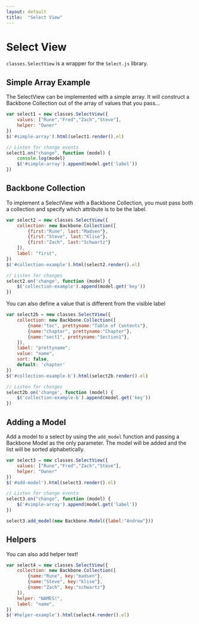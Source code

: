 ```yaml
---
layout: default
title:  "Select View"
---
```


Select View
======

`classes.SelectView` is a wrapper for the `Select.js` library.

## Simple Array Example

The SelectView can be implemented with a simple array. It will construct a Backbone Collection out of the array of values that you pass...

<div id="simple-array"></div>

~~~js
var select1 = new classes.SelectView({
    values: ["Rune","Fred","Zach","Steve"],
    helper: "Owner"
})
$('#simple-array').html(select1.render().el)

// Listen for change events
select1.on("change", function (model) {
    console.log(model)
    $('#simple-array').append(model.get('label'))
})
~~~

<script>
var select1 = new classes.SelectView({
    values: ["Rune","Fred","Zach","Steve"],
    helper: "Owner"
})
$('#simple-array').html(select1.render().el)

// Listen for change events
select1.on("change", function (model) {
    console.log(model)
    $('#simple-array').append(model.get('label'))
})
</script>

## Backbone Collection

To implement a SelectView with a Backbone Collection, you must pass both a collection and specify which attribute is to be the label.

<div id="collection-example"></div>

~~~js
var select2 = new classes.SelectView({
    collection: new Backbone.Collection([
        {first:"Rune", last:"Madsen"},
        {first:"Steve", last:"Klise"},
        {first:"Zach", last:"Schwartz"}
    ]),
    label: "first",
})
$('#collection-example').html(select2.render().el)

// Listen for changes
select2.on('change', function (model) {
    $('collection-example').append(model.get('key'))
})
~~~

You can also define a value that is different from the visible label

<div id="collection-example-b"></div>

~~~js
var select2b = new classes.SelectView({
    collection: new Backbone.Collection([
        {name:"toc", prettyname:"Table of Contents"},
        {name:"chapter", prettyname:"Chapter"},
        {name:"sect1", prettyname:"Section1"},
    ]),
    label: "prettyname",
    value: "name",
    sort: false,
    default: 'chapter'
})
$('#collection-example-b').html(select2b.render().el)

// Listen for changes
select2b.on('change', function (model) {
    $('collection-example-b').append(model.get('key'))
})
~~~


<script>
var select2 = new classes.SelectView({
    collection: new Backbone.Collection([
        {name:"Rune", key:"madsen"},
        {name:"Steve", key:"klise"},
        {name:"Zach", key:"schwartz"}
    ]),
    label: "name",
})
$('#collection-example').html(select2.render().el)

// Listen for changes
select2.on('change', function (model) {
    console.log(model);
    $('#collection-example').append(model.get('name'))
})

var select2b = new classes.SelectView({
    collection: new Backbone.Collection([
        {name:"toc", prettyname:"Table of Contents"},
        {name:"chapter", prettyname:"Chapter"},
        {name:"sect1", prettyname:"Section1"},
    ]),
    label: "prettyname",
    value: "name",
    // sort: false,
    default: 'chapter',
})
$('#collection-example-b').html(select2b.render().el)

// Listen for changes
select2b.on('change', function (model) {
    $('#collection-example-b').append(model.get('label'))
})

</script>

## Adding a Model

Add a model to a select by using the `add_model` function and passing a Backbone Model as the only parameter. The model will be added and the list will be sorted alphabetically.

<div id="add-model"></div>

~~~javascript
var select3 = new classes.SelectView({
    values: ["Rune","Fred","Zach","Steve"],
    helper: "Owner"
})
$('#add-model').html(select3.render().el)

// Listen for change events
select3.on("change", function (model) {
    $('#simple-array').append(model.get('label'))
})

select3.add_model(new Backbone.Model({label:"Andrew"}))
~~~

<script>
var select3 = new classes.SelectView({
    values: ["Rune","Fred","Zach","Steve"],
    helper: "Owner"
})
$('#add-model').html(select3.render().el)

// Listen for change events
select3.on("change", function (model) {
    $('#simple-array').append(model.get('label'))
})

select3.add_model(new Backbone.Model({label:"Andrew"}))
</script>

## Helpers

You can also add helper text!

<div id="helper-example"></div>

~~~js
var select4 = new classes.SelectView({
    collection: new Backbone.Collection([
        {name:"Rune", key:"madsen"},
        {name:"Steve", key:"klise"},
        {name:"Zach", key:"schwartz"}
    ]),
    helper: "NAMES!",
    label: "name",
})
$('#helper-example').html(select4.render().el)
~~~

<script>
var select4 = new classes.SelectView({
    collection: new Backbone.Collection([
        {name:"Rune", key:"madsen"},
        {name:"Steve", key:"klise"},
        {name:"Zach", key:"schwartz"}
    ]),
    helper: "NAMES!",
    label: "name",
})
$('#helper-example').html(select4.render().el)
</script>